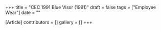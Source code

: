 +++
title = "CEC 1991 Blue Visor (1991)"
draft = false
tags = ["Employee Wear"]
date = ""

[Article]
contributors = []
gallery = []
+++